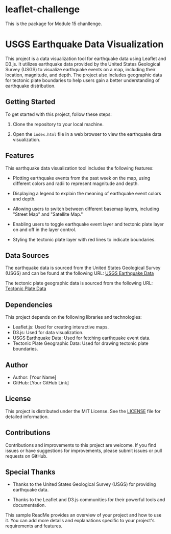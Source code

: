 # leaflet-challenge
This is the package for Module 15 chanllenge.
# USGS Earthquake Data Visualization

This project is a data visualization tool for earthquake data using Leaflet and D3.js. It utilizes earthquake data provided by the United States Geological Survey (USGS) to visualize earthquake events on a map, including their location, magnitude, and depth. The project also includes geographic data for tectonic plate boundaries to help users gain a better understanding of earthquake distribution.

## Getting Started

To get started with this project, follow these steps:

1. Clone the repository to your local machine.

2. Open the `index.html` file in a web browser to view the earthquake data visualization.

## Features

This earthquake data visualization tool includes the following features:

- Plotting earthquake events from the past week on the map, using different colors and radii to represent magnitude and depth.

- Displaying a legend to explain the meaning of earthquake event colors and depth.

- Allowing users to switch between different basemap layers, including "Street Map" and "Satellite Map."

- Enabling users to toggle earthquake event layer and tectonic plate layer on and off in the layer control.

- Styling the tectonic plate layer with red lines to indicate boundaries.

## Data Sources

The earthquake data is sourced from the United States Geological Survey (USGS) and can be found at the following URL: [USGS Earthquake Data](https://earthquake.usgs.gov/earthquakes/feed/v1.0/summary/all_week.geojson)

The tectonic plate geographic data is sourced from the following URL: [Tectonic Plate Data](https://raw.githubusercontent.com/fraxen/tectonicplates/master/GeoJSON/PB2002_plates.json)

## Dependencies

This project depends on the following libraries and technologies:

- Leaflet.js: Used for creating interactive maps.
- D3.js: Used for data visualization.
- USGS Earthquake Data: Used for fetching earthquake event data.
- Tectonic Plate Geographic Data: Used for drawing tectonic plate boundaries.

## Author

- Author: [Your Name]
- GitHub: [Your GitHub Link]

## License

This project is distributed under the MIT License. See the [LICENSE](LICENSE) file for detailed information.

## Contributions

Contributions and improvements to this project are welcome. If you find issues or have suggestions for improvements, please submit issues or pull requests on GitHub.

## Special Thanks

- Thanks to the United States Geological Survey (USGS) for providing earthquake data.

- Thanks to the Leaflet and D3.js communities for their powerful tools and documentation.

This sample ReadMe provides an overview of your project and how to use it. You can add more details and explanations specific to your project's requirements and features.

